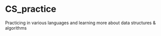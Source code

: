 # CS_practice
 Practicing in various languages and learning more about data structures & algorithms

